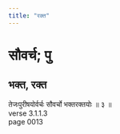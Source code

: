 ```yaml
---
title: "रक्त"
---
```


# सौवर्च; पु
## भक्त, रक्त
तेजःपुरीषयोर्वर्चः सौवर्चो भक्तरक्तयोः ॥ ३ ॥<br />verse 3.1.1.3<br />page 0013

